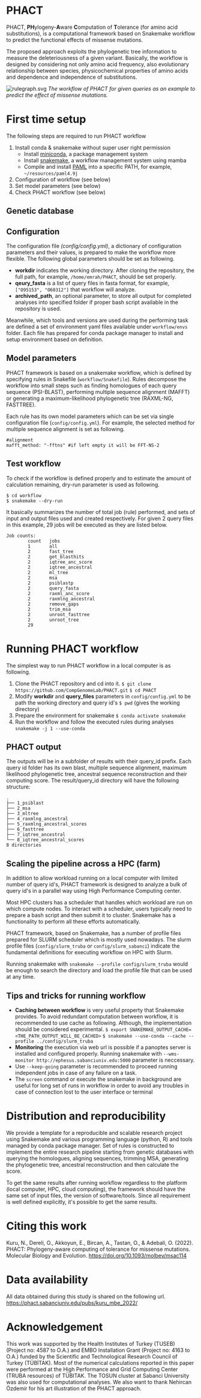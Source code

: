 # PHACT
PHACT, **PH**ylogeny-**A**ware **C**omputation of **T**olerance (for amino acid substitutions), is a computational framework based on Snakemake workflow to predict the functional effects of missense mutations. 

The proposed approach exploits the phylogenetic tree information to measure the deleteriousness of a given variant. Basically, the workflow is designed by considering not only amino acid frequency, also evolutionary relationship between species, physicochemical properties of amino acids and dependence and independence of substitutions. 

![rulegraph.svg](images/rulegraph.svg)
*The workflow of PHACT for given queries as an example to predict the effect of missense mutations.*

# First time setup
The following steps are required to run PHACT workflow
1. Install conda & snakemake without super user right permission
	- Install [miniconda](https://conda.io/projects/conda/en/latest/user-guide/install/linux.html#install-linux-silent), a package management system
	- Install [snakemake](https://snakemake.readthedocs.io/en/stable/getting_started/installation.html), a workflow management system using mamba
	- Compile and install [PAML](http://abacus.gene.ucl.ac.uk/software/paml.html) into a specific PATH, for example, `~/resources/paml4.9j`  
2. Configuration of workflow (see below)
3. Set model parameters (see below)
4. Check PHACT workflow  (see below)

## Genetic database

## Configuration
The configuration file *(config/config.yml)*, a dictionary of configuration parameters and their values, is prepared to make the workflow more flexible. The following global parameters should be set as following.
- **workdir** indicates the working directory. After cloning the repository, the full path, for example, `/home/emrah/PHACT`, should be set properly.
- **qeury_fasta** is a list of query files in fasta format, for example, `["O95153", "O60312"]`  that workflow will analyze.
- **archived_path**, an optional parameter, to store all output for completed analyses into specified folder if proper bash script available in the repository is used.  

Meanwhile, which tools and versions are used during the performing task are defined a set of environment yaml files available under `workflow/envs` folder. Each file has prepared for conda package manager to install and setup environment based on definition.

## Model parameters
PHACT framework is based on a snakemake workflow, which is defined by specifying rules in Snakefile (`workflow/Snakefile`). Rules decompose the workflow into small steps such as finding homologues of each query sequence (PSI-BLAST), performing multiple sequence alignment (MAFFT) or generating a maximum-likelihood phylogenetic tree (RAXML-NG, FASTTREE). 

Each rule has its own model parameters which can be set via single configuration file (`config/config.yml`). For example, the selected method for multiple sequence alignment is set as following.
```
#alignment
mafft_method: "-fftns" #if left empty it will be FFT-NS-2
```

## Test workflow
To check if the workflow is defined properly and to estimate the amount of calculation remaining, dry-run parameter is used as following.
```
$ cd workflow
$ snakemake --dry-run
```
It basically summarizes the number of total job (rule) performed, and sets of input and output files used and created respectively. For given 2 query files in this example, 29 jobs will be executed as they are listed below.
```
Job counts:
        count   jobs
        1       all
        2       fast_tree
        2       get_blasthits
        2       iqtree_anc_score
        2       iqtree_ancestral
        2       ml_tree
        2       msa
        2       psiblastp
        2       query_fasta
        2       raxml_anc_score
        2       raxmlng_ancestral
        2       remove_gaps
        2       trim_msa
        2       unroot_fasttree
        2       unroot_tree
        29
```

# Running PHACT workflow
The simplest way to run PHACT workflow in a local computer is as following.

1. Clone the PHACT repository and cd into it.
`$ git clone https://github.com/CompGenomeLab/PHACT.git`
`$ cd PHACT`
2. Modify **workdir** and **query_files** parameters  in `config/config.yml` to be path the working directory and query id's
`$ pwd` (gives the working directory)
3. Prepare the environment for snakemake
`$ conda activate snakemake`
4. Run the workflow and follow the executed rules during analyses
`snakemake -j 1 --use-conda`

## PHACT output
The outputs will be in a subfolder of results with their query_id prefix. Each query id folder has its own blast, multiple sequence alignment, maximum likelihood phylogenetic tree, ancestral sequence reconstruction and their computing score. The result/query_id directory will have the following structure:
```
.
├── 1_psiblast
├── 2_msa
├── 3_mltree
├── 4_raxmlng_ancestral
├── 5_raxmlng_ancestral_scores
├── 6_fasttree
├── 7_iqtree_ancestral
└── 8_iqtree_ancestral_scores
8 directories
```


## Scaling the pipeline across a HPC (farm)
In addition to allow workload running on a local computer with limited number of query id's, PHACT framework is designed to analyze a bulk of query id's in a parallel way using High Performance Computing center.

Most HPC clusters has a scheduler that handles which workload are run on which compute nodes. To interact with a scheduler, users typically need to prepare a bash script and then submit it to cluster. Snakemake has a functionality to perform all these efforts automatically. 

PHACT framework, based on Snakemake, has a number of profile files prepared for SLURM scheduler which is mostly used nowadays. The slurm profile files (`config/slurm_truba` or `config/slurm_sabanci`) indicate the fundamental definitions for executing workflow on HPC with Slurm. 

Running snakemake with `snakemake --profile config/slurm_truba` would be enough to search the directory and load the profile file that can be used at any time.

## Tips and tricks for running workflow 
- **Caching between workflow** is very useful property that Snakemake provides. To avoid redundant computation between workflow, it is recommended to use cache as following. Although, the implementation should be considered experimental.
`$ export SNAKEMAKE_OUTPUT_CACHE=<THE_PATH_OUTPUT_WILL_BE_CACHED>`
`$ snakemake --use-conda --cache --profile ../config/slurm_truba`
- **Monitoring** the execution via web url is possible if a panoptes server is installed and configured properly. Running snakemake with `--wms-monitor http://ephesus.sabanciuniv.edu:5000` parameter is neccessary.
- Use `--keep-going` parameter is recommended to proceed running independent jobs in case of any failure on a task.
- The `screen` command or execute the snakemake in background are useful for long set of runs in workflow in order to avoid any troubles in case of connection lost to the user interface or terminal

# Distribution and reproducibility
We provide a template for a reproducible and scalable research project using Snakemake and various programming language (python, R) and tools managed by conda package manager. Set of rules is constructed to implement the entire research pipeline starting from genetic databases with querying the homologues, aligning sequences, trimming MSA, generating the phylogenetic tree, ancestral reconstruction and then calculate the score. 

To get the same results after running workflow regardless to the platform (local computer, HPC, cloud computing), the framework should have the same set of input files, the version of software/tools. Since all requirement is well defined explicitly, it's possible to get the same results.

# Citing this work
Kuru, N., Dereli, O., Akkoyun, E., Bircan, A., Tastan, O., & Adebali, O. (2022). PHACT: Phylogeny-aware computing of tolerance for missense mutations. Molecular Biology and Evolution. https://doi.org/10.1093/molbev/msac114

# Data availability
All data obtained during this study is shared on the following url. 
https://phact.sabanciuniv.edu/pubs/kuru_mbe_2022/

# Acknowledgement
This work was supported by the Health Institutes of Turkey (TUSEB) (Project no: 4587 to O.A.) and EMBO Installation Grant (Project no: 4163 to O.A.) funded by the Scientific and Technological Research Council of Turkey (TÜBİTAK). Most of the numerical calculations reported in this paper were performed at the High Performance and Grid Computing Center (TRUBA resources) of TÜBITAK. The TOSUN cluster at Sabanci University was also used for computational analyses. We also want to thank Nehircan Özdemir for his art illustration of the PHACT approach.
